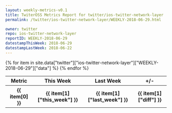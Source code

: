 ```yaml
---
layout: weekly-metrics-v0.1
title: TwiterOSS Metrics Report for twitter/ios-twitter-network-layer | WEEKLY-2018-06-29 | 2018-06-29
permalink: /twitter/ios-twitter-network-layer/WEEKLY-2018-06-29.html

owner: twitter
repo: ios-twitter-network-layer
reportID: WEEKLY-2018-06-29
datestampThisWeek: 2018-06-29
datestampLastWeek: 2018-06-22
---
```


<table style="width: 100%">
    <tr>
        <th>Metric</th>
        <th>This Week</th>
        <th>Last Week</th>
        <th>+/-</th>
    </tr>
    {% for item in site.data["twitter"]["ios-twitter-network-layer"]["WEEKLY-2018-06-29"]["data"] %}
    <tr>
        <th>{{ item[0] }}</th>
        <th>{{ item[1]["this_week"] }}</th>
        <th>{{ item[1]["last_week"] }}</th>
        <th>{{ item[1]["diff"] }}</th>
    </tr>
    {% endfor %}
</table>

